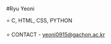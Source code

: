 #Ryu Yeoni

<!--
**RyuYeoni/RyuYeoni** is a ✨ _special_ ✨ repository because its `README.md` (this file) appears on your GitHub profile.-->

⭐ C, HTML, CSS, PYTHON

⭐ CONTACT - yeoni0915@gachon.ac.kr
